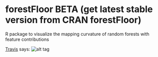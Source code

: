 # forestFloor BETA (get latest stable version from CRAN forestFloor)
R package to visualize the mapping curvature of random forests with feature contributions 

[Travis](https://travis-ci.org/sorhawell/forestFloor) says: ![alt tag](https://travis-ci.org/sorhawell/forestFloor.svg?branch=master)
